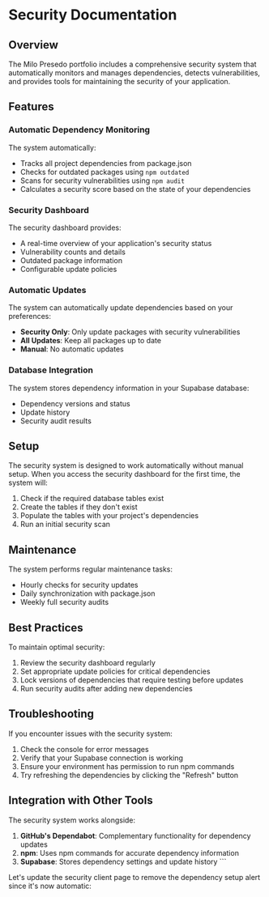 # Security Documentation

## Overview

The Milo Presedo portfolio includes a comprehensive security system that automatically monitors and manages dependencies, detects vulnerabilities, and provides tools for maintaining the security of your application.

## Features

### Automatic Dependency Monitoring

The system automatically:

- Tracks all project dependencies from package.json
- Checks for outdated packages using `npm outdated`
- Scans for security vulnerabilities using `npm audit`
- Calculates a security score based on the state of your dependencies

### Security Dashboard

The security dashboard provides:

- A real-time overview of your application's security status
- Vulnerability counts and details
- Outdated package information
- Configurable update policies

### Automatic Updates

The system can automatically update dependencies based on your preferences:

- **Security Only**: Only update packages with security vulnerabilities
- **All Updates**: Keep all packages up to date
- **Manual**: No automatic updates

### Database Integration

The system stores dependency information in your Supabase database:

- Dependency versions and status
- Update history
- Security audit results

## Setup

The security system is designed to work automatically without manual setup. When you access the security dashboard for the first time, the system will:

1. Check if the required database tables exist
2. Create the tables if they don't exist
3. Populate the tables with your project's dependencies
4. Run an initial security scan

## Maintenance

The system performs regular maintenance tasks:

- Hourly checks for security updates
- Daily synchronization with package.json
- Weekly full security audits

## Best Practices

To maintain optimal security:

1. Review the security dashboard regularly
2. Set appropriate update policies for critical dependencies
3. Lock versions of dependencies that require testing before updates
4. Run security audits after adding new dependencies

## Troubleshooting

If you encounter issues with the security system:

1. Check the console for error messages
2. Verify that your Supabase connection is working
3. Ensure your environment has permission to run npm commands
4. Try refreshing the dependencies by clicking the "Refresh" button

## Integration with Other Tools

The security system works alongside:

1. **GitHub's Dependabot**: Complementary functionality for dependency updates
2. **npm**: Uses npm commands for accurate dependency information
3. **Supabase**: Stores dependency settings and update history
\`\`\`

Let's update the security client page to remove the dependency setup alert since it's now automatic:
